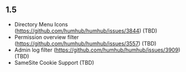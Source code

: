 1.5
------------------------------------

- Directory Menu Icons (https://github.com/humhub/humhub/issues/3844) (TBD)
- Permission overview filter (https://github.com/humhub/humhub/issues/3557) (TBD)
- Admin log filter (https://github.com/humhub/humhub/issues/3909) (TBD)
- SameSite Cookie Support (TBD)


